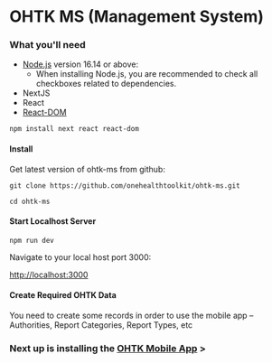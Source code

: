 # OHTK MS (Management System)

### What you'll need

- [Node.js](https://nodejs.org/en/download/) version 16.14 or above:
  - When installing Node.js, you are recommended to check all checkboxes related to dependencies.
- NextJS
- React
- [React-DOM](https://www.npmjs.com/package/react-dom)

`npm install next react react-dom`

#### Install

Get latest version of ohtk-ms from github:

`git clone https://github.com/onehealthtoolkit/ohtk-ms.git`

`cd ohtk-ms`

#### Start Localhost Server

`npm run dev`

Navigate to your local host port 3000:

[http://localhost:3000](http://localhost:3000)

#### Create Required OHTK Data

You need to create some records in order to use the mobile app – Authorities, Report Categories, Report Types, etc

### Next up is installing the [OHTK Mobile App](/ohtk-docs/ohtk-mobile) >
